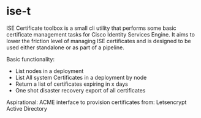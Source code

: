 # ise-t
ISE Certificate toolbox is a small cli utility that performs some basic certificate management tasks for Cisco Identity Services Engine.  It aims to lower the friction level of managing ISE certificates and is designed to be used either standalone or as part of a pipeline.

Basic functionality:

- List nodes in a deployment
- List All system Certificates in a deployment by node
- Return a list of certificates expiring in x days
- One shot disaster recovery export of all certificates

Aspirational: ACME interface to provision certificates from:
    Letsencrypt
    Active Directory


